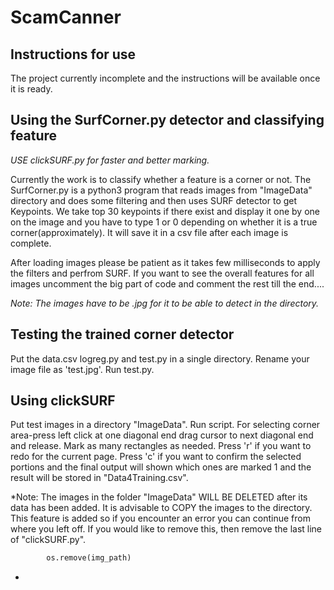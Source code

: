 # ScamCanner

## Instructions for use

The project currently incomplete and the instructions will be available once it is ready.

## Using the SurfCorner.py detector and classifying feature

*USE clickSURF.py for faster and better marking.*

Currently the work is to classify whether a feature is a corner or not. The SurfCorner.py is a python3 program that reads images from "ImageData" directory and does some filtering and then uses SURF detector to get Keypoints. We take top 30 keypoints if there exist and display it one by one on the image and you have to type 1 or 0 depending on whether it is a true corner(approximately). It will save it in a csv file after each image is complete.

After loading images please be patient as it takes few milliseconds to apply the filters and perfrom SURF. If you want to see the overall features for all images uncomment the big part of code and comment the rest till the end....

*Note: The images have to be .jpg for it to be able to detect in the directory.*

## Testing the trained corner detector

Put the data.csv logreg.py and test.py in a single directory. Rename your image file as 'test.jpg'. Run test.py.

## Using clickSURF

Put test images in a directory "ImageData". Run script. For selecting corner area-press left click at one diagonal end drag cursor to next diagonal end and release. Mark as many rectangles as needed. Press 'r' if you want to redo for the current page. Press 'c' if you want to confirm the selected portions and the final output will shown which ones are marked 1 and the result will be stored in "Data4Training.csv". 

*Note: The images in the folder "ImageData" WILL BE DELETED after its data has been added. It is advisable to COPY the images to the directory. This feature is added so if you encounter an error you can continue from where you left off. If you would like to remove this, then remove the last line of "clickSURF.py".
```python
		os.remove(img_path)
```
*
